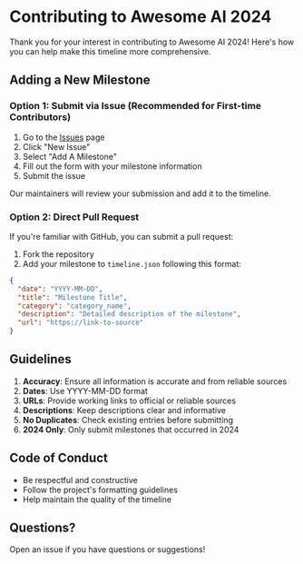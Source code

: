 # Contributing to Awesome AI 2024

Thank you for your interest in contributing to Awesome AI 2024! Here's how you can help make this timeline more comprehensive.

## Adding a New Milestone

### Option 1: Submit via Issue (Recommended for First-time Contributors)

1. Go to the [Issues](https://github.com/C0ldSmi1e/awesome-ai-2024/issues) page
2. Click "New Issue"
3. Select "Add A Milestone"
4. Fill out the form with your milestone information
5. Submit the issue

Our maintainers will review your submission and add it to the timeline.

### Option 2: Direct Pull Request

If you're familiar with GitHub, you can submit a pull request:

1. Fork the repository
2. Add your milestone to `timeline.json` following this format:

```json
{
  "date": "YYYY-MM-DD",
  "title": "Milestone Title",
  "category": "category_name",
  "description": "Detailed description of the milestone",
  "url": "https://link-to-source"
}
```

## Guidelines

1. **Accuracy**: Ensure all information is accurate and from reliable sources
2. **Dates**: Use YYYY-MM-DD format
3. **URLs**: Provide working links to official or reliable sources
4. **Descriptions**: Keep descriptions clear and informative
5. **No Duplicates**: Check existing entries before submitting
6. **2024 Only**: Only submit milestones that occurred in 2024

## Code of Conduct

- Be respectful and constructive
- Follow the project's formatting guidelines
- Help maintain the quality of the timeline

## Questions?

Open an issue if you have questions or suggestions!